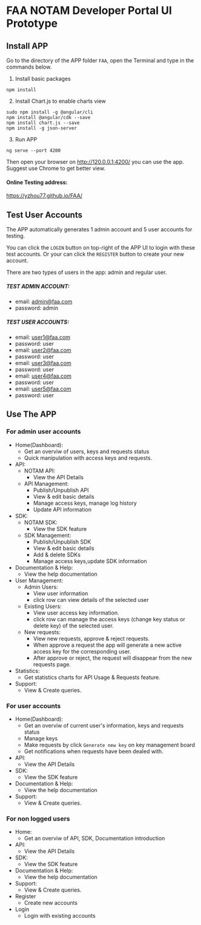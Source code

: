 # FAA NOTAM Developer Portal UI Prototype
## Install APP
Go to the directory of the APP folder `FAA`, open the Terminal and type in the commands below.

1. Install basic packages
```
npm install
```
2. Install Chart.js to enable charts view
```
sudo npm install -g @angular/cli
npm install @angular/cdk --save
npm install chart.js --save
npm install -g json-server
```
3. Run APP
```
ng serve --port 4200
```
Then open your browser on http://120.0.0.1:4200/ you can use the app. Suggest use Chrome to get better view.

#### Online Testing address: 
https://yzhou77.github.io/FAA/

## Test User Accounts
The APP automatically generates 1 admin account and 5 user accounts for testing.

You can click the `LOGIN` button on top-right of the APP UI to login with these test accounts. Or your can click the `REGISTER` button to create your new account.

There are two types of users in the app: admin and regular user.

##### TEST ADMIN ACCOUNT:
- email: admin@faa.com
- password: admin

##### TEST USER ACCOUNTS:
- email: user1@faa.com
- password: user
- email: user2@faa.com
- password: user
- email: user3@faa.com
- password: user
- email: user4@faa.com
- password: user
- email: user5@faa.com
- password: user

## Use The APP
### For admin user accounts
- Home(Dashboard): 
    - Get an overviw of users, keys and requests status
    - Quick manipulation with access keys and requests.
- API:
  - NOTAM API: 
    - View the API Details
  - API Management: 
    - Publish/Unpublish API
    - View & edit basic details
    - Manage access keys, manage log history
    - Update API information  
- SDK:
  - NOTAM SDK:
    - View the SDK feature
  - SDK Management: 
    - Publish/Unpublish SDK
    - View & edit basic details
    - Add & delete SDKs
    - Manage access keys,update SDK information   
- Documentation & Help: 
  - View the help documentation
- User Management:
  - Admin Users: 
    - View user information
    - click row can view details of the selected user
  - Existing Users: 
    - View user access key information.
    - click row can manage the access keys (change key status or delete key) of the selected user.
  - New requests: 
    - View new requests, approve & reject requests. 
    - When approve a request the app will generate a new active access key for the corresponding user.
    - After approve or reject, the request will disappear from the new requests page.
- Statistics:
  - Get statistics charts for API Usage & Requests feature.
- Support:
  - View & Create queries. 

### For user accounts
- Home(Dashboard): 
    - Get an overviw of current user's information, keys and requests status
    - Manage keys
    - Make requests by click `Generate new key` on key management board
    - Get notifications when requests have been dealed with.
- API:
  - View the API Details
- SDK:
   - View the SDK feature
- Documentation & Help: 
  - View the help documentation
- Support:
  - View & Create queries.
  
### For non logged users
- Home: 
    - Get an overviw of API, SDK, Documentation introduction
- API:
  - View the API Details
- SDK:
   - View the SDK feature
- Documentation & Help: 
  - View the help documentation
- Support:
  - View & Create queries.
- Register
  - Create new accounts
- Login
  - Login with existing accounts
